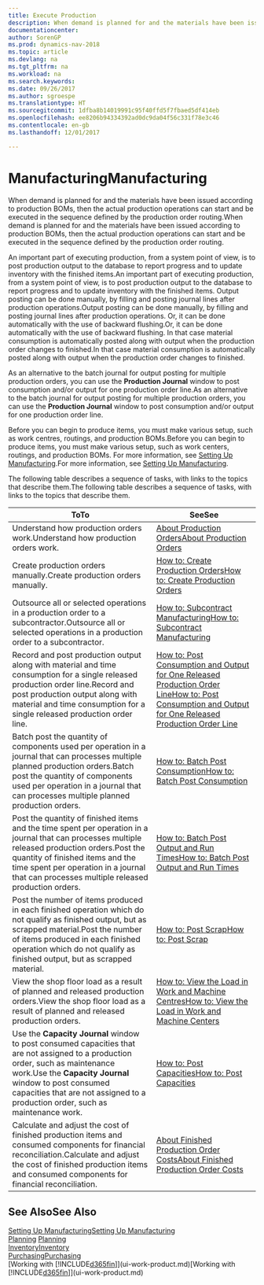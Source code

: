 ```yaml
---
title: Execute Production
description: When demand is planned for and the materials have been issued according to production BOMs, then the actual production operations can start and be executed in the sequence defined by the production order routing.
documentationcenter: 
author: SorenGP
ms.prod: dynamics-nav-2018
ms.topic: article
ms.devlang: na
ms.tgt_pltfrm: na
ms.workload: na
ms.search.keywords: 
ms.date: 09/26/2017
ms.author: sgroespe
ms.translationtype: HT
ms.sourcegitcommit: 1dfba8b14019991c95f40ffd5f7fbaed5df414eb
ms.openlocfilehash: ee8206b94334392ad0dc9da04f56c331f78e3c46
ms.contentlocale: en-gb
ms.lasthandoff: 12/01/2017

---
```

# <a name="manufacturing"></a><span data-ttu-id="679fa-103">Manufacturing</span><span class="sxs-lookup"><span data-stu-id="679fa-103">Manufacturing</span></span>
<span data-ttu-id="679fa-104">When demand is planned for and the materials have been issued according to production BOMs, then the actual production operations can start and be executed in the sequence defined by the production order routing.</span><span class="sxs-lookup"><span data-stu-id="679fa-104">When demand is planned for and the materials have been issued according to production BOMs, then the actual production operations can start and be executed in the sequence defined by the production order routing.</span></span>  

<span data-ttu-id="679fa-105">An important part of executing production, from a system point of view, is to post production output to the database to report progress and to update inventory with the finished items.</span><span class="sxs-lookup"><span data-stu-id="679fa-105">An important part of executing production, from a system point of view, is to post production output to the database to report progress and to update inventory with the finished items.</span></span> <span data-ttu-id="679fa-106">Output posting can be done manually, by filling and posting journal lines after production operations.</span><span class="sxs-lookup"><span data-stu-id="679fa-106">Output posting can be done manually, by filling and posting journal lines after production operations.</span></span> <span data-ttu-id="679fa-107">Or, it can be done automatically with the use of backward flushing.</span><span class="sxs-lookup"><span data-stu-id="679fa-107">Or, it can be done automatically with the use of backward flushing.</span></span> <span data-ttu-id="679fa-108">In that case material consumption is automatically posted along with output when the production order changes to finished.</span><span class="sxs-lookup"><span data-stu-id="679fa-108">In that case material consumption is automatically posted along with output when the production order changes to finished.</span></span>  

<span data-ttu-id="679fa-109">As an alternative to the batch journal for output posting for multiple production orders, you can use the **Production Journal** window to post consumption and/or output for one production order line.</span><span class="sxs-lookup"><span data-stu-id="679fa-109">As an alternative to the batch journal for output posting for multiple production orders, you can use the **Production Journal** window to post consumption and/or output for one production order line.</span></span>

<span data-ttu-id="679fa-110">Before you can begin to produce items, you must make various setup, such as work centres, routings, and production BOMs.</span><span class="sxs-lookup"><span data-stu-id="679fa-110">Before you can begin to produce items, you must make various setup, such as work centers, routings, and production BOMs.</span></span> <span data-ttu-id="679fa-111">For more information, see [Setting Up Manufacturing](production-configure-production-processes.md).</span><span class="sxs-lookup"><span data-stu-id="679fa-111">For more information, see [Setting Up Manufacturing](production-configure-production-processes.md).</span></span>

<span data-ttu-id="679fa-112">The following table describes a sequence of tasks, with links to the topics that describe them.</span><span class="sxs-lookup"><span data-stu-id="679fa-112">The following table describes a sequence of tasks, with links to the topics that describe them.</span></span>   

|<span data-ttu-id="679fa-113">**To**</span><span class="sxs-lookup"><span data-stu-id="679fa-113">**To**</span></span>|<span data-ttu-id="679fa-114">**See**</span><span class="sxs-lookup"><span data-stu-id="679fa-114">**See**</span></span>|  
|------------|-------------|  
|<span data-ttu-id="679fa-115">Understand how production orders work.</span><span class="sxs-lookup"><span data-stu-id="679fa-115">Understand how production orders work.</span></span>|[<span data-ttu-id="679fa-116">About Production Orders</span><span class="sxs-lookup"><span data-stu-id="679fa-116">About Production Orders</span></span>](production-about-production-orders.md)|
|<span data-ttu-id="679fa-117">Create production orders manually.</span><span class="sxs-lookup"><span data-stu-id="679fa-117">Create production orders manually.</span></span>|[<span data-ttu-id="679fa-118">How to: Create Production Orders</span><span class="sxs-lookup"><span data-stu-id="679fa-118">How to: Create Production Orders</span></span>](production-how-to-create-production-orders.md)|
|<span data-ttu-id="679fa-119">Outsource all or selected operations in a production order to a subcontractor.</span><span class="sxs-lookup"><span data-stu-id="679fa-119">Outsource all or selected operations in a production order to a subcontractor.</span></span>|[<span data-ttu-id="679fa-120">How to: Subcontract Manufacturing</span><span class="sxs-lookup"><span data-stu-id="679fa-120">How to: Subcontract Manufacturing</span></span>](production-how-to-subcontract-manufacturing.md)|
|<span data-ttu-id="679fa-121">Record and post production output along with material and time consumption for a single released production order line.</span><span class="sxs-lookup"><span data-stu-id="679fa-121">Record and post production output along with material and time consumption for a single released production order line.</span></span>|[<span data-ttu-id="679fa-122">How to: Post Consumption and Output for One Released Production Order Line</span><span class="sxs-lookup"><span data-stu-id="679fa-122">How to: Post Consumption and Output for One Released Production Order Line</span></span>](production-how-to-register-consumption-and-output.md)|  
|<span data-ttu-id="679fa-123">Batch post the quantity of components used per operation in a journal that can processes multiple planned production orders.</span><span class="sxs-lookup"><span data-stu-id="679fa-123">Batch post the quantity of components used per operation in a journal that can processes multiple planned production orders.</span></span>|[<span data-ttu-id="679fa-124">How to: Batch Post Consumption</span><span class="sxs-lookup"><span data-stu-id="679fa-124">How to: Batch Post Consumption</span></span>](production-how-to-post-consumption.md)|
|<span data-ttu-id="679fa-125">Post the quantity of finished items and the time spent per operation in a journal that can processes multiple released production orders.</span><span class="sxs-lookup"><span data-stu-id="679fa-125">Post the quantity of finished items and the time spent per operation in a journal that can processes multiple released production orders.</span></span>|[<span data-ttu-id="679fa-126">How to: Batch Post Output and Run Times</span><span class="sxs-lookup"><span data-stu-id="679fa-126">How to: Batch Post Output and Run Times</span></span>](production-how-to-post-output-quantity.md)|  
|<span data-ttu-id="679fa-127">Post the number of items produced in each finished operation which do not qualify as finished output, but as scrapped material.</span><span class="sxs-lookup"><span data-stu-id="679fa-127">Post the number of items produced in each finished operation which do not qualify as finished output, but as scrapped material.</span></span>|[<span data-ttu-id="679fa-128">How to: Post Scrap</span><span class="sxs-lookup"><span data-stu-id="679fa-128">How to: Post Scrap</span></span>](production-how-to-post-scrap.md)|
|<span data-ttu-id="679fa-129">View the shop floor load as a result of planned and released production orders.</span><span class="sxs-lookup"><span data-stu-id="679fa-129">View the shop floor load as a result of planned and released production orders.</span></span>|[<span data-ttu-id="679fa-130">How to: View the Load in Work and Machine Centres</span><span class="sxs-lookup"><span data-stu-id="679fa-130">How to: View the Load in Work and Machine Centers</span></span>](production-how-to-view-the-load-on-work-centers.md)|      
|<span data-ttu-id="679fa-131">Use the **Capacity Journal** window to post consumed capacities that are not assigned to a production order, such as maintenance work.</span><span class="sxs-lookup"><span data-stu-id="679fa-131">Use the **Capacity Journal** window to post consumed capacities that are not assigned to a production order, such as maintenance work.</span></span>|[<span data-ttu-id="679fa-132">How to: Post Capacities</span><span class="sxs-lookup"><span data-stu-id="679fa-132">How to: Post Capacities</span></span>](production-how-to-post-capacities.md)|  
|<span data-ttu-id="679fa-133">Calculate and adjust the cost of finished production items and consumed components for financial reconciliation.</span><span class="sxs-lookup"><span data-stu-id="679fa-133">Calculate and adjust the cost of finished production items and consumed components for financial reconciliation.</span></span>|[<span data-ttu-id="679fa-134">About Finished Production Order Costs</span><span class="sxs-lookup"><span data-stu-id="679fa-134">About Finished Production Order Costs</span></span>](finance-about-finished-production-order-costs.md)|  

## <a name="see-also"></a><span data-ttu-id="679fa-135">See Also</span><span class="sxs-lookup"><span data-stu-id="679fa-135">See Also</span></span>  
[<span data-ttu-id="679fa-136">Setting Up Manufacturing</span><span class="sxs-lookup"><span data-stu-id="679fa-136">Setting Up Manufacturing</span></span>](production-configure-production-processes.md)  
<span data-ttu-id="679fa-137">[Planning](production-planning.md)    </span><span class="sxs-lookup"><span data-stu-id="679fa-137">[Planning](production-planning.md)    </span></span>  
[<span data-ttu-id="679fa-138">Inventory</span><span class="sxs-lookup"><span data-stu-id="679fa-138">Inventory</span></span>](inventory-manage-inventory.md)  
[<span data-ttu-id="679fa-139">Purchasing</span><span class="sxs-lookup"><span data-stu-id="679fa-139">Purchasing</span></span>](purchasing-manage-purchasing.md)  
<span data-ttu-id="679fa-140">[Working with [!INCLUDE[d365fin](includes/d365fin_md.md)]](ui-work-product.md)</span><span class="sxs-lookup"><span data-stu-id="679fa-140">[Working with [!INCLUDE[d365fin](includes/d365fin_md.md)]](ui-work-product.md)</span></span>

